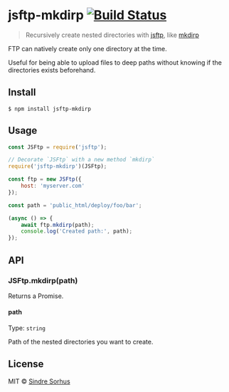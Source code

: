 # jsftp-mkdirp [![Build Status](https://travis-ci.org/sindresorhus/jsftp-mkdirp.svg?branch=master)](https://travis-ci.org/sindresorhus/jsftp-mkdirp)

> Recursively create nested directories with [jsftp](https://github.com/sergi/jsftp), like [mkdirp](https://github.com/substack/node-mkdirp)

FTP can natively create only one directory at the time.

Useful for being able to upload files to deep paths without knowing if the directories exists beforehand.


## Install

```
$ npm install jsftp-mkdirp
```


## Usage

```js
const JSFtp = require('jsftp');

// Decorate `JSFtp` with a new method `mkdirp`
require('jsftp-mkdirp')(JSFtp);

const ftp = new JSFtp({
	host: 'myserver.com'
});

const path = 'public_html/deploy/foo/bar';

(async () => {
	await ftp.mkdirp(path);
	console.log('Created path:', path);
});
```


## API

### JSFtp.mkdirp(path)

Returns a Promise.

#### path

Type: `string`

Path of the nested directories you want to create.


## License

MIT © [Sindre Sorhus](https://sindresorhus.com)
